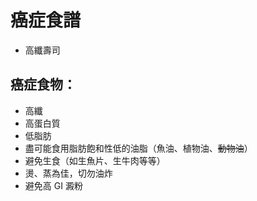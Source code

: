 # 癌症食譜

* 高纖壽司

## 癌症食物：

* 高纖
* 高蛋白質
* 低脂肪
* 盡可能食用脂肪飽和性低的油脂（魚油、植物油、~~動物油~~）
* 避免生食（如生魚片、生牛肉等等）
* 燙、蒸為佳，切勿油炸
* 避免高 GI 澱粉
